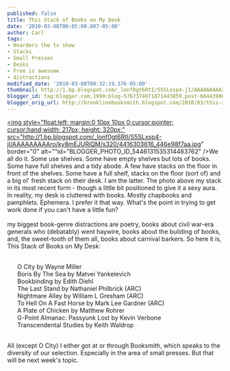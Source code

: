 ```yaml
---
published: false
title: This Stack of Books on My Desk
date: '2010-03-08T00:05:00.007-05:00'
author: Carl
tags:
- Hoarders the tv show
- Stacks
- Small Presses
- Desks
- Free is awesome
- distractions
modified_date: '2010-03-08T00:32:19.376-05:00'
thumbnail: http://1.bp.blogspot.com/_lonf0gt6RtI/S5SLxsp4-jI/AAAAAAAAAro/ky8mEJURiQM/s72-c/4416303616_446e98f7aa.jpg
blogger_id: tag:blogger.com,1999:blog-5767374071871443859.post-6644390624560795307
blogger_orig_url: http://brooklinebooksmith.blogspot.com/2010/03/this-stack-of-books-on-my-desk.html
---
```


<a onblur="try {parent.deselectBloggerImageGracefully();} catch(e) {}" href="http://1.bp.blogspot.com/_lonf0gt6RtI/S5SLxsp4-jI/AAAAAAAAAro/ky8mEJURiQM/s1600-h/4416303616_446e98f7aa.jpg"><img style="float:left; margin:0 10px 10px 0;cursor:pointer; cursor:hand;width: 217px; height: 320px;" src="http://1.bp.blogspot.com/_lonf0gt6RtI/S5SLxsp4-jI/AAAAAAAAAro/ky8mEJURiQM/s320/4416303616_446e98f7aa.jpg" border="0" alt=""id="BLOGGER_PHOTO_ID_5446131535314483762" /></a>We all do it. Some use shelves. Some have empty shelves but lots of books. Some have full shelves and a tidy abode. A few have stacks on the floor in front of the shelves. Some have a full shelf, stacks on the floor (sort of) and a big ol' fresh stack on their desk. I am the latter. The photo above my stack in its most recent form - though a little bit positioned to give it a sexy aura. In reality, my desk is cluttered with books. Mostly chapbooks and pamphlets. Ephemera. I prefer it that way. What's the point in trying to get work done if you can't have a little fun? <br /><br />my biggest book-genre distractions are poetry, books about civil war-era generals who (debatably) went haywire, books about the building of books, and, the sweet-tooth of them all, books about carnival barkers. So here it is, This Stack of Books on My Desk:<ul><br />O City by Wayne Miller<br />Boris By The Sea by Matvei Yankelevich<br />Bookbinding by Edith Diehl<br />The Last Stand by Nathaniel Philbrick (ARC)<br />Nightmare Alley by William L Gresham (ARC)<br />To Hell On A  Fast Horse by Mark Lee Gardner (ARC)<br />A Plate of Chicken by Matthew Rohrer<br />G-Point Almanac: Passyunk Lost by Kevin Verbone<br />Transcendental Studies by Keith Waldrop<br /></ul><br />All (except O City) I either got at or through Booksmith, which speaks to the diversity of our selection. Especially in the area of small presses. But that will be next week's topic.